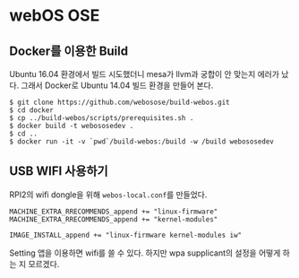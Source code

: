 # webOS OSE

## Docker를 이용한 Build 

Ubuntu 16.04 환경에서 빌드 시도했더니 mesa가 llvm과 궁합이 안 맞는지 에러가 났다. 그래서 Docker로 Ubuntu 14.04 빌드 환경을 만들어 본다.
    
    $ git clone https://github.com/webosose/build-webos.git
    $ cd docker
    $ cp ../build-webos/scripts/prerequisites.sh .
    $ docker build -t webososedev .
    $ cd ..
    $ docker run -it -v `pwd`/build-webos:/build -w /build webososedev

## USB WIFI 사용하기

RPI2의 wifi dongle을 위해 `webos-local.conf`를 만들었다.

    MACHINE_EXTRA_RRECOMMENDS_append += "linux-firmware"
    MACHINE_EXTRA_RRECOMMENDS_append += "kernel-modules"

    IMAGE_INSTALL_append += "linux-firmware kernel-modules iw"

Setting 앱을 이용하면 wifi를 쓸 수 있다. 하지만 wpa supplicant의 설정을 어떻게 하는 지 모르겠다.

<!--
vim:nospell
-->
